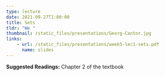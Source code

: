 ```yaml
---
type: lecture
date: 2021-09-27T1:00:00
title: Sets
tldr: "We "
thumbnail: /static_files/presentations/Georg-Cantor.jpg
links: 
    - url: /static_files/presentations/week5-lec1-sets.pdf
      name: slides
---
```

**Suggested Readings:**
Chapter 2 of the textbook 